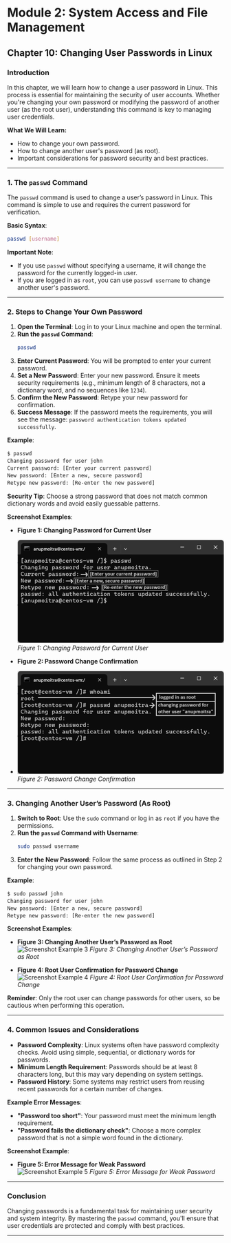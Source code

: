 # Module 2: System Access and File Management

## Chapter 10: Changing User Passwords in Linux

### Introduction
In this chapter, we will learn how to change a user password in Linux. This process is essential for maintaining the security of user accounts. Whether you're changing your own password or modifying the password of another user (as the root user), understanding this command is key to managing user credentials.

**What We Will Learn:**
- How to change your own password.
- How to change another user's password (as root).
- Important considerations for password security and best practices.

---

### 1. The `passwd` Command

The `passwd` command is used to change a user’s password in Linux. This command is simple to use and requires the current password for verification.

**Basic Syntax**:
```bash
passwd [username]
```

**Important Note**: 
- If you use `passwd` without specifying a username, it will change the password for the currently logged-in user.
- If you are logged in as `root`, you can use `passwd username` to change another user's password.

---

### 2. Steps to Change Your Own Password

1. **Open the Terminal**: Log in to your Linux machine and open the terminal.
2. **Run the `passwd` Command**:
   ```bash
   passwd
   ```
3. **Enter Current Password**: You will be prompted to enter your current password.
4. **Set a New Password**: Enter your new password. Ensure it meets security requirements (e.g., minimum length of 8 characters, not a dictionary word, and no sequences like `1234`).
5. **Confirm the New Password**: Retype your new password for confirmation.
6. **Success Message**: If the password meets the requirements, you will see the message: `password authentication tokens updated successfully`.

**Example**:
```bash
$ passwd
Changing password for user john
Current password: [Enter your current password]
New password: [Enter a new, secure password]
Retype new password: [Re-enter the new password]
```

**Security Tip**: Choose a strong password that does not match common dictionary words and avoid easily guessable patterns.

**Screenshot Examples**:
- **Figure 1: Changing Password for Current User**
  
  ![Screenshot Example 1](screenshots/01-current-user-pass-change.png)
  *Figure 1: Changing Password for Current User*

- **Figure 2: Password Change Confirmation**
- 
  ![Screenshot Example 2](screenshots/02-other-user-pass-change.png)
  *Figure 2: Password Change Confirmation*

---

### 3. Changing Another User’s Password (As Root)

1. **Switch to Root**: Use the `sudo` command or log in as `root` if you have the permissions.
2. **Run the `passwd` Command with Username**:
   ```bash
   sudo passwd username
   ```
3. **Enter the New Password**: Follow the same process as outlined in Step 2 for changing your own password.

**Example**:
```bash
$ sudo passwd john
Changing password for user john
New password: [Enter a new, secure password]
Retype new password: [Re-enter the new password]
```

**Screenshot Examples**:
- **Figure 3: Changing Another User’s Password as Root**  
  ![Screenshot Example 3](path/to/your/screenshot3.png)
  *Figure 3: Changing Another User’s Password as Root*

- **Figure 4: Root User Confirmation for Password Change**  
  ![Screenshot Example 4](path/to/your/screenshot4.png)
  *Figure 4: Root User Confirmation for Password Change*

**Reminder**: Only the root user can change passwords for other users, so be cautious when performing this operation.

---

### 4. Common Issues and Considerations

- **Password Complexity**: Linux systems often have password complexity checks. Avoid using simple, sequential, or dictionary words for passwords.
- **Minimum Length Requirement**: Passwords should be at least 8 characters long, but this may vary depending on system settings.
- **Password History**: Some systems may restrict users from reusing recent passwords for a certain number of changes.

**Example Error Messages**:
- **"Password too short"**: Your password must meet the minimum length requirement.
- **"Password fails the dictionary check"**: Choose a more complex password that is not a simple word found in the dictionary.

**Screenshot Example**:
- **Figure 5: Error Message for Weak Password**  
  ![Screenshot Example 5](path/to/your/screenshot5.png)
  *Figure 5: Error Message for Weak Password*

---

### Conclusion

Changing passwords is a fundamental task for maintaining user security and system integrity. By mastering the `passwd` command, you'll ensure that user credentials are protected and comply with best practices.

---

